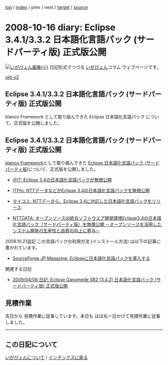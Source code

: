 [top](https://igapyon.github.io/diary/) 
 / [index](https://igapyon.github.io/diary/2008/index.html) 
 / prev 
 / next 
 / [target](https://igapyon.github.io/diary/2008/ig081016.html) 
 / [source](https://github.com/igapyon/diary/blob/gh-pages/2008/ig081016.html.src.md) 

2008-10-16 diary: Eclipse 3.4.1/3.3.2 日本語化言語パック (サードパーティ版) 正式版公開
=====================================================================================================
[![いがぴょん画像(小)](https://igapyon.github.io/diary/images/iga200306s.jpg "いがぴょん")](https://igapyon.github.io/diary/memo/memoigapyon.html) 日記形式でつづる [いがぴょん](https://igapyon.github.io/diary/memo/memoigapyon.html)コラム ウェブページです。

[old-v2](ig081016-orig.html)

## Eclipse 3.4.1/3.3.2 日本語化言語パック (サードパーティ版) 正式版公開

blanco Framework として取り組んできた Eclipse 日本語化言語パック について、正式版を公開しました。


## Eclipse  3.4.1/3.3.2 日本語化言語パック (サードパーティ版) 正式版公開

[blanco Framework](http://www.igapyon.jp/blanco/blanco.ja.html)として取り組んできた [Eclipse 日本語化言語パック (サードパーティ版)](http://www.igapyon.jp/blanco/nlpack/eclipse/)について、正式版を公開しました。


* [＠IT: Eclipse 3.4の日本語化言語パックが無償公開](http://www.atmarkit.co.jp/news/200810/16/eclipse.html)
  
* [ITPro: NTTデータなどがEclipse 3.4の日本語化言語パックを無償公開](http://itpro.nikkeibp.co.jp/article/NEWS/20081016/317122/)
  
* [マイコミ: NTTデータら、Eclipse 3.4に対応した日本語化言語パックをリリース](http://journal.mycom.co.jp/news/2008/10/16/041/)
  
* [NTTDATA: オープンソースの統合ソフトウエア開発環境Eclipse3.4の日本語化言語パック（サードパーティ版）を無償公開 --オープンソースを活用したシステム開発の生産性と品質の向上に寄与--](http://www.nttdata.co.jp/release/2008/101600.html)

2008.10.21追記 この言語パックの利用方法 (インストール方法) は以下の記事に書かれています。


* [SourceForge.JP Magazine: Eclipseに日本語化言語パックを導入する](http://sourceforge.jp/magazine/08/10/20/0936240)

関連する日記


* [2009/04/08 日記: Eclipse Ganymede SR2 (3.4.2) 日本語化言語パック (サードパーティ版) 正式版公開](../2009/ig090408.html)

## 見積作業

先日から 見積作業に従事しています。本日も ほぼ丸一日かけて見積作業に従事しました。


----------------------------------------------------------------------------------------------------

## この日記について
[いがぴょんについて](https://igapyon.github.io/diary/memo/memoigapyon.html) / [インデックスに戻る](https://igapyon.github.io/diary/idxall.html)

